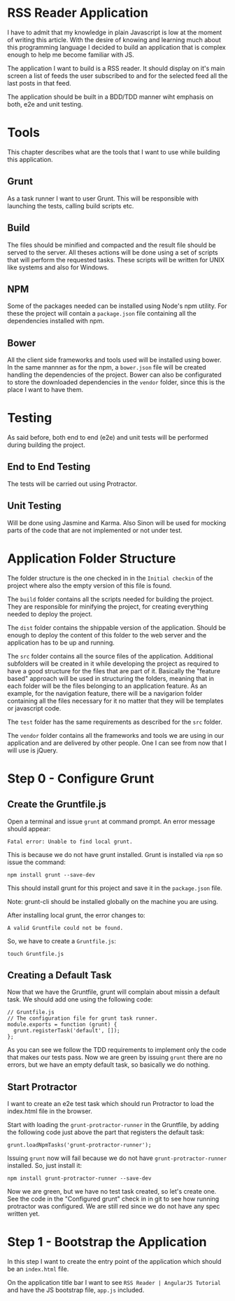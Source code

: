# RSS Reader Application

I have to admit that my knowledge in plain Javascript is low at the moment of
writing this article. With the desire of knowing and learning much about this
programming language I decided to build an application that is complex enough
to help me become familiar with JS.

The application I want to build is a RSS reader. It should display on it's main
screen a list of feeds the user subscribed to and for the selected feed all
the last posts in that feed.

The application should be built in a BDD/TDD manner wiht emphasis on both, e2e
and unit testing.

# Tools

This chapter describes what are the tools that I want to use while building
this application.

## Grunt

As a task runner I want to user Grunt. This will be responsible with launching
the tests, calling build scripts etc.

## Build

The files should be minified and compacted and the result file should be served
to the server. All theses actions will be done using a set of scripts that will
perform the requested tasks. These scripts will be written for UNIX like systems
and also for Windows.

## NPM

Some of the packages needed can be installed using Node's npm utility. For these
the project will contain a `package.json` file containing all the dependencies
installed with npm.

## Bower

All the client side frameworks and tools used will be installed using bower. In
the same mannner as for the npm, a `bower.json` file will be created handling
the dependencies of the project. Bower can also be configurated to store the
downloaded dependencies in the `vendor` folder, since this is the place I want
to have them.

# Testing

As said before, both end to end (e2e) and unit tests will be performed during
building the project.

## End to End Testing

The tests will be carried out using Protractor.

## Unit Testing

Will be done using Jasmine and Karma. Also Sinon will be used for mocking parts
of the code that are not implemented or not under test.

# Application Folder Structure

The folder structure is the one checked in in the `Initial checkin` of the
project where also the empty version of this file is found.

The `build` folder contains all the scripts needed for building the project.
They are responsible for minifying the project, for creating everything needed
to deploy the project.

The `dist` folder contains the shippable version of the application. Should be
enough to deploy the content of this folder to the web server and the application
has to be up and running.

The `src` folder contains all the source files of the application. Additional
subfolders will be created in it while developing the project as required to
have a good structure for the files that are part of it. Basically the "feature
based" approach will be used in structuring the folders, meaning that in each
folder will be the files belonging to an application feature. As an example, for
the navigation feature, there will be a navigarion folder containing all the
files necessary for it no matter that they will be templates or javascript code.

The `test` folder has the same requirements as described for the `src` folder.

The `vendor` folder contains all the frameworks and tools we are using in our
application and are delivered by other people. One I can see from now that I
will use is jQuery.

# Step 0 - Configure Grunt

## Create the Gruntfile.js

Open a terminal and issue `grunt` at command prompt. An error message should
appear:

    Fatal error: Unable to find local grunt.

This is because we do not have grunt installed. Grunt is installed via `npm` so
issue the command:

    npm install grunt --save-dev

This should install grunt for this project and save it in the `package.json`
file.

Note: grunt-cli should be installed globally on the machine you are using.

After installing local grunt, the error changes to:

    A valid Gruntfile could not be found.

So, we have to create a `Gruntfile.js`:

    touch Gruntfile.js

## Creating a Default Task

Now that we have the Gruntfile, grunt will complain about missin a default task.
We should add one using the following code:

    // Gruntfile.js
    // The configuration file for grunt task runner.
    module.exports = function (grunt) {
      grunt.registerTask('default', []);
    };

As you can see we follow the TDD requirements to implement only the code that
makes our tests pass. Now we are green by issuing `grunt` there are no errors,
but we have an empty default task, so basically we do nothing.

## Start Protractor

I want to create an e2e test task which should run Protractor to load the
index.html file in the browser.

Start with loading the `grunt-protractor-runner` in the Gruntfile, by adding the
following code just above the part that registers the default task:

    grunt.loadNpmTasks('grunt-protractor-runner');

Issuing `grunt` now will fail because we do not have `grunt-protractor-runner`
installed. So, just install it:

    npm install grunt-protractor-runner --save-dev

Now we are green, but we have no test task created, so let's create one. See
the code in the "Configured grunt" check in in git to see how running protractor
was configured. We are still red since we do not have any spec written yet.

# Step 1 - Bootstrap the Application

In this step I want to create the entry point of the application which should
be an `index.html` file.

On the application title bar I want to see `RSS Reader | AngularJS Tutorial` and
have the JS bootstrap file, `app.js` included.

